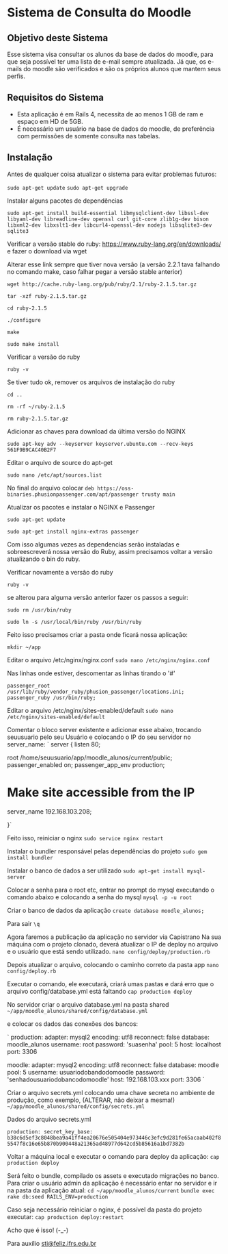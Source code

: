 # Sistema de Consulta do Moodle

## Objetivo deste Sistema
Esse sistema visa consultar os alunos da base de dados do moodle, para que seja possível ter uma lista de e-mail sempre atualizada.
Já que, os e-mails do moodle são verificados e são os próprios alunos que mantem seus perfis.

## Requisitos do Sistema
* Esta aplicação é em Rails 4, necessita de ao menos 1 GB de ram e espaço em HD de 5GB.
* É necessário um usuário na base de dados do moodle, de preferência com permissões de somente consulta nas tabelas.


## Instalação

Antes de qualquer coisa atualizar o sistema para evitar problemas futuros:

`sudo apt-get update`
`sudo apt-get upgrade`

Instalar alguns pacotes de dependências

`sudo apt-get install build-essential libmysqlclient-dev libssl-dev libyaml-dev libreadline-dev openssl curl git-core zlib1g-dev bison libxml2-dev libxslt1-dev libcurl4-openssl-dev nodejs libsqlite3-dev sqlite3`

Verificar a versão stable do ruby: https://www.ruby-lang.org/en/downloads/ e fazer o download via wget

Alterar esse link sempre que tiver nova versão (a versão 2.2.1 tava falhando no comando make, caso falhar pegar a versão stable anterior)

`wget http://cache.ruby-lang.org/pub/ruby/2.1/ruby-2.1.5.tar.gz`

`tar -xzf ruby-2.1.5.tar.gz`

`cd ruby-2.1.5`

`./configure`

`make`

`sudo make install`

Verificar a versão do ruby

`ruby -v`

Se tiver tudo ok, remover os arquivos de instalação do ruby

`cd ..`

`rm -rf ~/ruby-2.1.5`

`rm ruby-2.1.5.tar.gz`

Adicionar as chaves para download da última versão do NGINX

`sudo apt-key adv --keyserver keyserver.ubuntu.com --recv-keys 561F9B9CAC40B2F7`

Editar o arquivo de source do apt-get

`sudo nano /etc/apt/sources.list`

No final do arquivo colocar
`deb https://oss-binaries.phusionpassenger.com/apt/passenger trusty main`

Atualizar os pacotes e instalar o NGINX e Passenger

`sudo apt-get update`

`sudo apt-get install nginx-extras passenger`

Com isso algumas vezes as dependencias serão instaladas e sobreescreverá nossa versão do Ruby, assim precisamos voltar a versão atualizando o bin do ruby.

Verificar novamente a versão do ruby

`ruby -v`

se alterou para alguma versão anterior fazer os passos a seguir:

`sudo rm /usr/bin/ruby`

`sudo ln -s /usr/local/bin/ruby /usr/bin/ruby`

Feito isso precisamos criar a pasta onde ficará nossa aplicação:

`mkdir ~/app`

Editar o arquivo /etc/nginx/nginx.conf
`sudo nano /etc/nginx/nginx.conf`

Nas linhas onde estiver, descomentar as linhas tirando o '#'

`
passenger_root /usr/lib/ruby/vendor_ruby/phusion_passenger/locations.ini;
passenger_ruby /usr/bin/ruby;
`

Editar o arquivo /etc/nginx/sites-enabled/default
`sudo nano /etc/nginx/sites-enabled/default`

Comentar o bloco server existente e adicionar esse abaixo, trocando seuusuario pelo seu Usuário e colocando o IP do seu servidor no server_name:
`
server {
  listen 80;

  root /home/seuusuario/app/moodle_alunos/current/public;
  passenger_enabled on;
  passenger_app_env production;

  # Make site accessible from the IP
  server_name 192.168.103.208;

}`

Feito isso, reiniciar o nginx
`sudo service nginx restart`

Instalar o bundler responsável pelas dependências do projeto
`sudo gem install bundler`

Instalar o banco de dados a ser utilizado
`sudo apt-get install mysql-server`

Colocar a senha para o root etc, entrar no prompt do mysql executando o comando abaixo e colocando a senha do mysql
`mysql -p -u root`

Criar o banco de dados da aplicação
`create database moodle_alunos;`

Para sair `\q`

Agora faremos a publicação da aplicação no servidor via Capistrano
Na sua máquina com o projeto clonado, deverá atualizar o IP de deploy no arquivo e o usuário que está sendo utilizado.
`nano config/deploy/production.rb`

Depois atualizar o arquivo, colocando o caminho correto da pasta app
`nano config/deploy.rb`


Executar o comando, ele executará, criará umas pastas e dará erro que o arquivo config/database.yml está faltando
`cap production deploy`

No servidor criar o arquivo database.yml na pasta shared
`~/app/moodle_alunos/shared/config/database.yml`

e colocar os dados das conexões dos bancos:

`
production:
  adapter: mysql2
  encoding: utf8
  reconnect: false
  database: moodle_alunos
  username: root
  password: 'suasenha'
  pool: 5
  host: localhost
  port: 3306

moodle:
  adapter: mysql2
  encoding: utf8
  reconnect: false
  database: moodle
  pool: 5
  username: usuariodobandodomoodle
  password: 'senhadousuariodobancodomoodle'
  host: 192.168.103.xxx
  port: 3306
`

Criar o arquivo secrets.yml colocando uma chave secreta no ambiente de produção, como exemplo, (ALTERAR, não deixar a mesma!)
`~/app/moodle_alunos/shared/config/secrets.yml`

Dados do arquivo secrets.yml

`production:
  secret_key_base: b38c6d5ef3c8048bea9a41ff4ea20676e505404e973446c3efc9d281fe65acaab402f85547f8c16e65b870b900448a21365ad48977d642cd5b85616a1bd7382b`

Voltar a máquina local e executar o comando para deploy da aplicação:
`cap production deploy`

Será feito o bundle, compilado os assets e executado migrações no banco.
Para criar o usuário admin da aplicação é necessário entar no servidor e ir na pasta da aplicação atual:
`cd ~/app/moodle_alunos/current`
`bundle exec rake db:seed RAILS_ENV=production`

Caso seja necessário reiniciar o nginx, é possível da pasta do projeto executar:
`cap production deploy:restart`

Acho que é isso! (-_-)

Para auxílio sti@feliz.ifrs.edu.br

